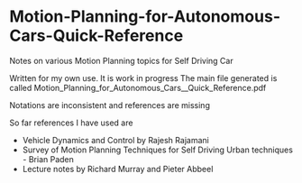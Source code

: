 # Motion-Planning-for-Autonomous-Cars-Quick-Reference
Notes on various Motion Planning topics for Self Driving Car

Written for my own use. It is work in progress
The main file generated is called Motion_Planning_for_Autonomous_Cars__Quick_Reference.pdf

Notations are inconsistent and references are missing

So far references I have used are

- Vehicle Dynamics and Control by Rajesh Rajamani
- Survey of Motion Planning Techniques for Self Driving Urban techniques - Brian Paden
- Lecture notes by Richard Murray and Pieter Abbeel
